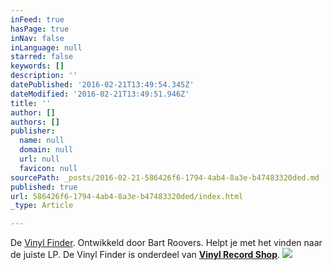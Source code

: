 ```yaml
---
inFeed: true
hasPage: true
inNav: false
inLanguage: null
starred: false
keywords: []
description: ''
datePublished: '2016-02-21T13:49:54.345Z'
dateModified: '2016-02-21T13:49:51.946Z'
title: ''
author: []
authors: []
publisher:
  name: null
  domain: null
  url: null
  favicon: null
sourcePath: _posts/2016-02-21-586426f6-1794-4ab4-8a3e-b47483320ded.md
published: true
url: 586426f6-1794-4ab4-8a3e-b47483320ded/index.html
_type: Article

---
```

De [Vinyl Finder][0]. Ontwikkeld door Bart Roovers. Helpt je met het vinden naar de juiste LP. De Vinyl Finder is onderdeel van **[Vinyl Record Shop][1]**.
![](https://the-grid-user-content.s3-us-west-2.amazonaws.com/137822de-f36a-4aec-bc53-1b0c58bc5edb.png)

[0]: www.vinylrecordshop.typeform.com
[1]: www.vinylrecordshop.nl
